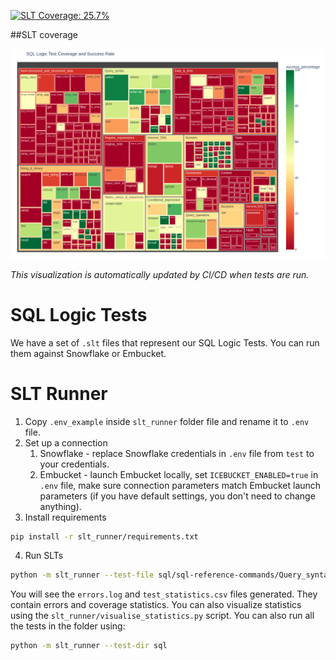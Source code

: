<!-- SLT_BADGE_START -->
[![SLT Coverage: 25.7%](https://img.shields.io/badge/SLT_Coverage-25.7%25-A45A2A?style=for-the-badge&logo=database&logoColor=white)](test/README.md)
<!-- SLT_BADGE_END -->

<!-- SLT_COVERAGE_START -->
##SLT coverage

![Test Statistics Visualization](assets/test_coverage_visualization.png)

*This visualization is automatically updated by CI/CD when tests are run.*
<!-- SLT_COVERAGE_END -->

# SQL Logic Tests
We have a set of `.slt` files that represent our SQL Logic Tests. You can run them against Snowflake or Embucket.

# SLT Runner
1. Copy `.env_example` inside `slt_runner` folder file and rename it to `.env` file.
2. Set up a connection
   1. Snowflake - replace Snowflake credentials in `.env` file from `test` to your credentials.
   2. Embucket - launch Embucket locally, set `ICEBUCKET_ENABLED=true` in `.env` file, make sure connection parameters match Embucket launch parameters (if you have default settings, you don't need to change anything).
3. Install requirements
``` bash
pip install -r slt_runner/requirements.txt
```
4. Run SLTs
``` bash
python -m slt_runner --test-file sql/sql-reference-commands/Query_syntax/select.slt
```
You will see the `errors.log` and `test_statistics.csv` files generated. They contain errors and coverage statistics.
You can also visualize statistics using the `slt_runner/visualise_statistics.py` script.
You can also run all the tests in the folder using:
``` bash
python -m slt_runner --test-dir sql
```
